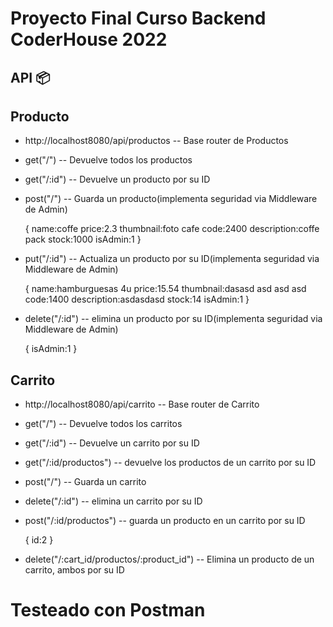 # Proyecto Final Curso Backend CoderHouse 2022

## API 📦

## Producto
* http://localhost8080/api/productos        -- Base router de Productos
* get("/")                                  -- Devuelve todos los productos
* get("/:id")                               -- Devuelve un producto por su ID
* post("/")                                 -- Guarda un producto(implementa seguridad via Middleware de Admin)
  
  {
    name:coffe
    price:2.3
    thumbnail:foto cafe
    code:2400
    description:coffe pack
    stock:1000
    isAdmin:1
  } 
* put("/:id")                               -- Actualiza un producto por su ID(implementa seguridad via Middleware de Admin)
  
  {
    name:hamburguesas 4u
    price:15.54
    thumbnail:dasasd asd asd asd 
    code:1400
    description:asdasdasd
    stock:14
    isAdmin:1
  }
* delete("/:id")                            -- elimina un producto por su ID(implementa seguridad via Middleware de Admin)
  
  {
    isAdmin:1
  }


## Carrito
* http://localhost8080/api/carrito          -- Base router de Carrito
* get("/")                                  -- Devuelve todos los carritos
* get("/:id")                               -- Devuelve un carrito por su ID
* get("/:id/productos")                     -- devuelve los productos de un carrito por su ID  
* post("/")                                 -- Guarda un carrito
* delete("/:id")                            -- elimina un carrito por su ID
* post("/:id/productos")                    -- guarda un producto en un carrito por su ID
  
  {
    id:2
  }
* delete("/:cart_id/productos/:product_id") -- Elimina un producto de un carrito, ambos por su ID

# Testeado con Postman

